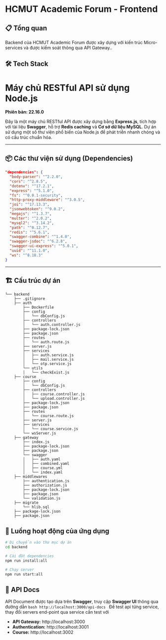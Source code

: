 # HCMUT Academic Forum - Frontend

## 📋 Tổng quan

Backend của HCMUT Academic Forum được xây dựng với kiến trúc Micro-services và được kiểm soát thông qua API Gateway..

## 🛠️ Tech Stack

# Máy chủ RESTful API sử dụng Node.js

**Phiên bản: 22.16.0**

Đây là một máy chủ RESTful API được xây dựng bằng **Express.js**, tích hợp với tài liệu **Swagger**, hỗ trợ **Redis caching** và **Cơ sở dữ liệu MySQL**. Dự án sử dụng một số thư viện phổ biến của Node.js để phát triển nhanh chóng và có cấu trúc chuẩn hóa.

---
## 📦 Các thư viện sử dụng (Dependencies)

```json
"dependencies": {
  "body-parser": "^2.2.0",
  "cors": "^2.8.5",
  "dotenv": "^17.2.1",
  "express": "^5.1.0",
  "fs": "^0.0.1-security",
  "http-proxy-middleware": "^3.0.5",
  "joi": "^17.13.3",
  "jsonwebtoken": "^9.0.2",
  "megajs": "^1.3.7",
  "multer": "^2.0.2",
  "mysql2": "^3.14.2",
  "path": "^0.12.7",
  "redis": "^5.6.1",
  "swagger-combine": "^1.4.0",
  "swagger-jsdoc": "^6.2.8",
  "swagger-ui-express": "^5.0.1",
  "uuid": "^11.1.0",
  "ws": "^8.18.3"
}
```
---

## 🏗️ Cấu trúc dự án

```
└── backend
    ├── .gitignore
    ├── auth
        ├── Dockerfile
        ├── config
        │   └── dbConfig.js
        ├── controllers
        │   └── auth.controller.js
        ├── package-lock.json
        ├── package.json
        ├── routes
        │   └── auth.route.js
        ├── server.js
        ├── services
        │   ├── auth.service.js
        │   ├── mail.service.js
        │   └── otp.service.js
        └── utils
        │   └── checkExist.js
    ├── course
        ├── config
        │   └── dbConfig.js
        ├── controllers
        │   ├── course.controller.js
        │   └── upload.controller.js
        ├── package-lock.json
        ├── package.json
        ├── routes
        │   └── course.route.js
        ├── server.js
        ├── services
        │   └── course.service.js
        └── wsServer.js
    ├── gateway
        ├── index.js
        ├── package-lock.json
        ├── package.json
        └── swagger
        │   ├── auth.yaml
        │   ├── combined.yaml
        │   ├── course.yml
        │   └── index.yaml
    ├── middlewares
        ├── authentication.js
        ├── authorization.js
        ├── package-lock.json
        ├── package.json
        └── validation.js
    ├── migrate
        └── hlib.sql
    ├── package-lock.json
    ├── package.json

```

## 🔄 Luồng hoạt động của ứng dụng

```bash
# Di chuyển vào thư mục dự án
cd backend

# Cài đặt dependencies
npm run install:all

# Chạy server
npm run start:all
```

## 🤖 API Docs
API Document được tạo dựa trên **Swagger**, truy cập **Swagger UI** thông qua đường dẫn ```bash http://localhost:3000/api-docs ```
Để test api từng service, thay đổi servers end-point qua service cần test với
- **API Gateway:** http://localhost:3000
- **Authentication:** http://localhost:3001
- **Course:** http://localhost:3002

